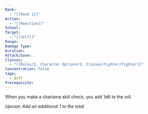```yaml
---
Rank:
  - "[[Rank 1]]"
Action:
  - "[[Reaction]]"
School: 
Target:
  - "[[Self]]"
Range: 
Damage Type: 
Duration: 
Attack/Save: 
Classes:
  - "[[Rules/2. Character Options/3. Classes/Fighter/Fighter]]"
Concentration: false
tags:
  - Buff
Prerequisite: 
---
```

When you make a charisma skill check, you add 1d6 to the roll.

*Upcast: Add an additional 1 to the total*